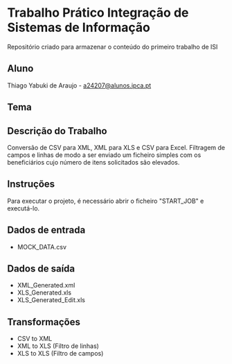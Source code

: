 # Trabalho Prático Integração de Sistemas de Informação
Repositório criado para armazenar o conteúdo do primeiro trabalho de ISI

## Aluno
Thiago Yabuki de Araujo - a24207@alunos.ipca.pt

## Tema


## Descrição do Trabalho
Conversão de CSV para XML, XML para XLS e CSV para Excel. Filtragem de campos e linhas de modo a ser enviado um ficheiro simples com os beneficiários cujo número de itens solicitados são elevados.

## Instruções
Para executar o projeto, é necessário abrir o ficheiro "START_JOB" e executá-lo.

## Dados de entrada
- MOCK_DATA.csv

## Dados de saída
- XML_Generated.xml
- XLS_Generated.xls
- XLS_Generated_Edit.xls

## Transformações
- CSV to XML
- XML to XLS (Filtro de linhas)
- XLS to XLS (Filtro de campos)
